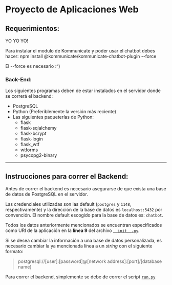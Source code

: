 # Proyecto de Aplicaciones Web
## Requerimientos:
YO YO YO!

Para instalar el modulo de Kommunicate y poder usar el chatbot debes hacer: npm install @kommunicate/kommunicate-chatbot-plugin --force

El --force es necesario :^)

### Back-End:
Los siguientes programas deben de estar instalados en el servidor donde se correrá el backend:
- PostgreSQL
- Python (Preferiblemente la versión más reciente)
- Las siguientes paqueterías de Python:
  - flask
  - flask-sqlalchemy
  - flask-bcrypt
  - flask-login
  - flask_wtf
  - wtforms
  - psycopg2-binary
***

## Instrucciones para correr el Backend:
Antes de correr el backend es necesario asegurarse de que exista una base de datos de PostgreSQL en el servidor.

Las credenciales utilizadas son las default (`postgres` y `1148`, respectivamente) y la dirección de la base de datos es `localhost:5432` por convención. El nombre default escogido para la base de datos es: `chatbot`.

Todos los datos anteriormente mencionados  se encuentran especificados como URI de la aplicación en la **línea 9** del archivo [`__init__.py`](backend/chatbot_back/__init__.py).

Si se desea cambiar la información a una base de datos personalizada, es necesario cambiar la ya mencionada línea a un *string* con el siguiente formato:
>postgresql://[user]:[password]@[network address]:[port]/[database name]

Para correr el backend, simplemente se debe de correr el script [`run.py`](backend/run.py)
